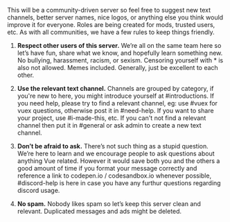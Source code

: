 This will be a community-driven server so feel free to suggest new text channels, better server names, nice logos, or anything else you think would improve it for everyone. Roles are being created for mods, trusted users, etc. As with all communities, we have a few rules to keep things friendly.

1. **Respect other users of this server.** We’re all on the same team here so let’s have fun, share what we know, and hopefully learn something new. No bullying, harassment, racism, or sexism. Censoring yourself with * is also not allowed. Memes included. Generally, just be excellent to each other.

2. **Use the relevant text channel.** Channels are grouped by category, if you're new to here, you might introduce yourself at #introductions. If you need help, please try to find a relevant channel, eg: use #vuex for vuex questions, otherwise post it in #need-help. If you want to share your project, use #i-made-this, etc. If you can't not find a relevant channel then put it in #general or ask admin to create a new text channel.

3. **Don’t be afraid to ask.** There’s not such thing as a stupid question. We’re here to learn and we encourage people to ask questions about anything Vue related. However it would save both you and the others a good amount of time if you format your message correctly and reference a link to codepen.io / codesandbox.io whenever possible, #discord-help is here in case you have any furthur questions regarding discord usage.

4. **No spam.** Nobody likes spam so let’s keep this server clean and relevant. Duplicated messages and ads might be deleted.
